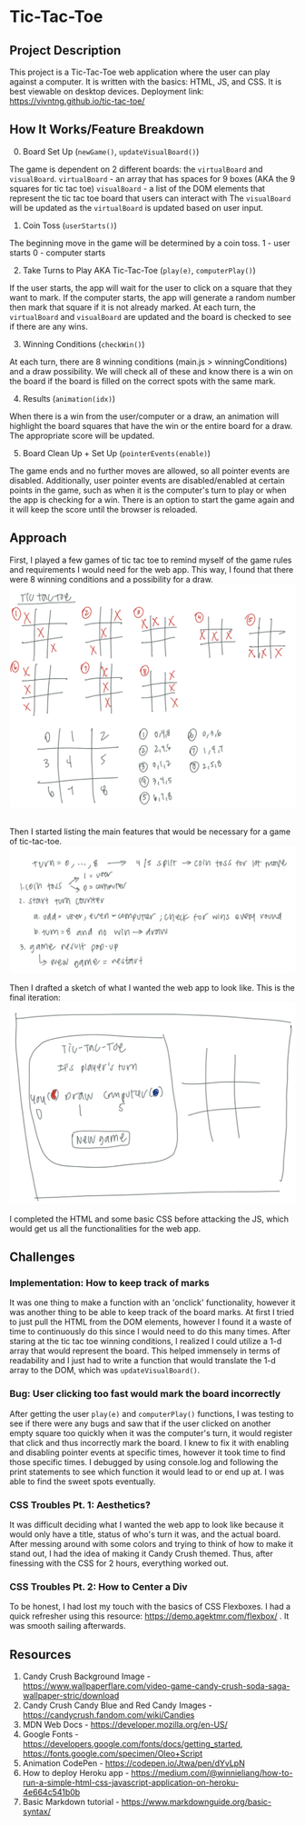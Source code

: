 # Tic-Tac-Toe 

## Project Description

This project is a Tic-Tac-Toe web application where the user can play against a computer. It is written with the basics: HTML, JS, and CSS. It is best viewable on desktop devices.
Deployment link: https://vivntng.github.io/tic-tac-toe/

## How It Works/Feature Breakdown

0. Board Set Up (`newGame()`, `updateVisualBoard()`)

The game is dependent on 2 different boards: the `virtualBoard` and `visualBoard`.
`virtualBoard` - an array that has spaces for 9 boxes (AKA the 9 squares for tic tac toe)
`visualBoard` - a list of the DOM elements that represent the tic tac toe board that users can interact with
The `visualBoard` will be updated as the `virtualBoard` is updated based on user input.

1. Coin Toss (`userStarts()`)

The beginning move in the game will be determined by a coin toss.
1 - user starts
0 - computer starts

2. Take Turns to Play AKA Tic-Tac-Toe (`play(e)`, `computerPlay()`)

If the user starts, the app will wait for the user to click on a square that they want to mark. If the computer starts, the app will generate a random number then mark that square if it is not already marked. At each turn, the `virtualBoard` and `visualBoard` are updated and the board is checked to see if there are any wins.

3. Winning Conditions (`checkWin()`)

At each turn, there are 8 winning conditions (main.js > winningConditions) and a draw possibility. We will check all of these and know there is a win on the board if the board is filled on the correct spots with the same mark.

4. Results (`animation(idx)`)

When there is a win from the user/computer or a draw, an animation will highlight the board squares that have the win or the entire board for a draw. The appropriate score will be updated.

5. Board Clean Up + Set Up (`pointerEvents(enable)`)

The game ends and no further moves are allowed, so all pointer events are disabled. Additionally, user pointer events are disabled/enabled at certain points in the game, such as when it is the computer's turn to play or when the app is checking for a win.
There is an option to start the game again and it will keep the score until the browser is reloaded.

## Approach

First, I played a few games of tic tac toe to remind myself of the game rules and requirements I would need for the web app. This way, I found that there were 8 winning conditions and a possibility for a draw.
![Win Conditions Brainstorm](src/winConditionsBrainstorm.jpeg)  
<br>

Then I started listing the main features that would be necessary for a game of tic-tac-toe.
![Features Brainstorm](src/featuresBrainstorm.jpeg)
<br>

Then I drafted a sketch of what I wanted the web app to look like. This is the final iteration:
![UI Sketch](src/UISketch.jpeg)
<br>

I completed the HTML and some basic CSS before attacking the JS, which would get us all the functionalities for the web app. 

## Challenges

### Implementation: How to keep track of marks
It was one thing to make a function with an 'onclick' functionality, however it was another thing to be able to keep track of the board marks. At first I tried to just pull the HTML from the DOM elements, however I found it a waste of time to continuously do this since I would need to do this many times. After staring at the tic tac toe winning conditions, I realized I could utilize a 1-d array that would represent the board. This helped immensely in terms of readability and I just had to write a function that would translate the 1-d array to the DOM, which was `updateVisualBoard()`.

### Bug: User clicking too fast would mark the board incorrectly
After getting the user `play(e)` and `computerPlay()` functions, I was testing to see if there were any bugs and saw that if the user clicked on another empty square too quickly when it was the computer's turn, it would register that click and thus incorrectly mark the board. I knew to fix it with enabling and disabling pointer events at specific times, however it took time to find those specific times. I debugged by using console.log and following the print statements to see which function it would lead to or end up at. I was able to find the sweet spots eventually.

### CSS Troubles Pt. 1: Aesthetics?
It was difficult deciding what I wanted the web app to look like because it would only have a title, status of who's turn it was, and the actual board. After messing around with some colors and trying to think of how to make it stand out, I had the idea of making it Candy Crush themed. Thus, after finessing with the CSS for 2 hours, everything worked out.

### CSS Troubles Pt. 2: How to Center a Div
To be honest, I had lost my touch with the basics of CSS Flexboxes. I had a quick refresher using this resource: https://demo.agektmr.com/flexbox/ . It was smooth sailing afterwards.

## Resources
1. Candy Crush Background Image - https://www.wallpaperflare.com/video-game-candy-crush-soda-saga-wallpaper-stric/download
2. Candy Crush Candy Blue and Red Candy Images - https://candycrush.fandom.com/wiki/Candies 
3. MDN Web Docs - https://developer.mozilla.org/en-US/
4. Google Fonts - https://developers.google.com/fonts/docs/getting_started, https://fonts.google.com/specimen/Oleo+Script
5. Animation CodePen - https://codepen.io/Jtwa/pen/dYvLpN
6. How to deploy Heroku app - https://medium.com/@winnieliang/how-to-run-a-simple-html-css-javascript-application-on-heroku-4e664c541b0b
7. Basic Markdown tutorial - https://www.markdownguide.org/basic-syntax/
